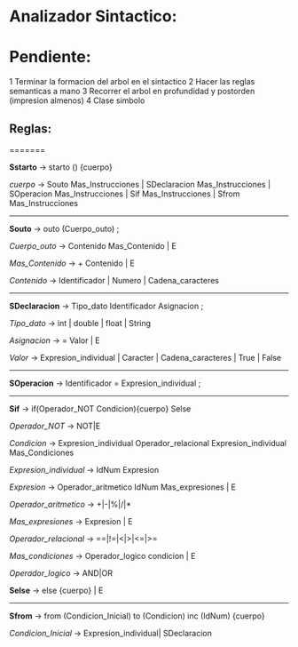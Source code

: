 # Analizador Sintactico:
# Pendiente:
1 Terminar la formacion del arbol en el sintactico
2 Hacer las reglas semanticas a mano
3 Recorrer el arbol en profundidad y postorden (impresion almenos)
4 Clase simbolo

## Reglas:
=======

__Sstarto__ -> starto () {cuerpo}

_cuerpo_ -> Souto Mas_Instrucciones | 
	  SDeclaracion Mas_Instrucciones | 
	  SOperacion Mas_Instrucciones | 
	  Sif Mas_Instrucciones | 
	  Sfrom Mas_Instrucciones

---

__Souto__ -> outo (Cuerpo_outo) ;

_Cuerpo_outo_ -> Contenido Mas_Contenido | E

_Mas_Contenido_ -> + Contenido | E

_Contenido_ -> Identificador | Numero | Cadena_caracteres

---

__SDeclaracion__ -> Tipo_dato Identificador Asignacion ;

_Tipo_dato_ -> int | double | float | String 

_Asignacion_ -> = Valor | E

_Valor_ -> Expresion_individual | Caracter | Cadena_caracteres | True | False

---

__SOperacion__ -> Identificador = Expresion_individual ;

---

__Sif__ -> if(Operador_NOT Condicion){cuerpo} Selse

_Operador_NOT_ -> NOT|E

_Condicion_ -> Expresion_individual Operador_relacional Expresion_individual Mas_Condiciones

_Expresion_individual_ -> IdNum Expresion

_Expresion_ -> Operador_aritmetico IdNum Mas_expresiones | E

_Operador_aritmetico_ -> +|-|%|/|*

_Mas_expresiones_ -> Expresion | E

_Operador_relacional_ -> ==|!=|<|>|<=|>=

_Mas_condiciones_ -> Operador_logico condicion | E

_Operador_logico_ -> AND|OR

__Selse__ -> else {cuerpo} | E

---

__Sfrom__ -> from (Condicion_Inicial) to (Condicion) inc (IdNum) {cuerpo}

_Condicion_Inicial_ -> Expresion_individual| SDeclaracion
